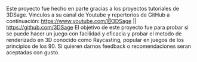 Este proyecto fue hecho en parte gracias a los proyectos tutoriales de 3DSage. Vinculos a su canal de Youtube y repertorios de GitHub a continuación: https://www.youtube.com/@3DSage || https://github.com/3DSage
El objetivo de este proyecto fue para probar si se puede hacer un juego con facilidad y eficacia y probar el metodo de renderizado en 3D conocido como Raycasting, popular en juegos de los principios de los 90.
Si quieren darnos feedback o recomendaciones seran aceptadas con gusto.
